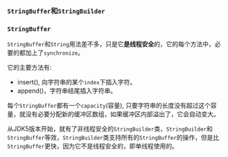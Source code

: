 ### ``StringBuffer``和``StringBuilder``

### ``StringBuffer``
``StringBuffer``和``String``用法差不多，只是它**是线程安全**的，它的每个方法中，必要的都加上了``synchronize``。

它的主要方法有:
- insert(), 向字符串的某个``index``下插入字符。
- append()，字符串结尾插入字符串。

每个``StringBuffer``都有一个``capacity``(容量), 只要字符串的长度没有超过这个容量，就没有必要分配新的缓冲区数组，如果缓冲区内部溢出了，它会自动变大。

从JDK5版本开始，就有了非线程安全的``StringBuilder``类，``StringBuilder``和``StringBuffer``等效，``StringBuilder``类支持所有的``StringBuffer``的操作，但是比``StringBuffer``更快，因为它不是线程安全的，即单线程使用的。









